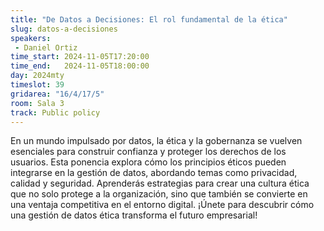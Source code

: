 ```yaml
---
title: "De Datos a Decisiones: El rol fundamental de la ética"
slug: datos-a-decisiones
speakers:
 - Daniel Ortiz
time_start: 2024-11-05T17:20:00
time_end:   2024-11-05T18:00:00
day: 2024mty
timeslot: 39
gridarea: "16/4/17/5"
room: Sala 3
track: Public policy
---
```


En un mundo impulsado por datos, la ética y la gobernanza se vuelven esenciales para construir confianza y proteger los derechos de los usuarios. Esta ponencia explora cómo los principios éticos pueden integrarse en la gestión de datos, abordando temas como privacidad, calidad y seguridad. Aprenderás estrategias para crear una cultura ética que no solo protege a la organización, sino que también se convierte en una ventaja competitiva en el entorno digital. ¡Únete para descubrir cómo una gestión de datos ética transforma el futuro empresarial!

